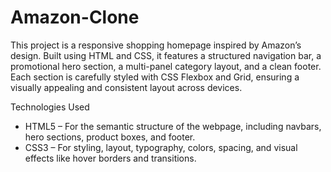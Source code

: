 # Amazon-Clone
This project is a responsive shopping homepage inspired by Amazon’s design. Built using HTML and CSS, it features a structured navigation bar, a promotional hero section, a multi-panel category layout, and a clean footer. Each section is carefully styled with CSS Flexbox and Grid, ensuring a visually appealing and consistent layout across devices.

 Technologies Used
- HTML5 – For the semantic structure of the webpage, including navbars, hero sections, product boxes, and footer.
- CSS3 – For styling, layout, typography, colors, spacing, and visual effects like hover borders and transitions.
